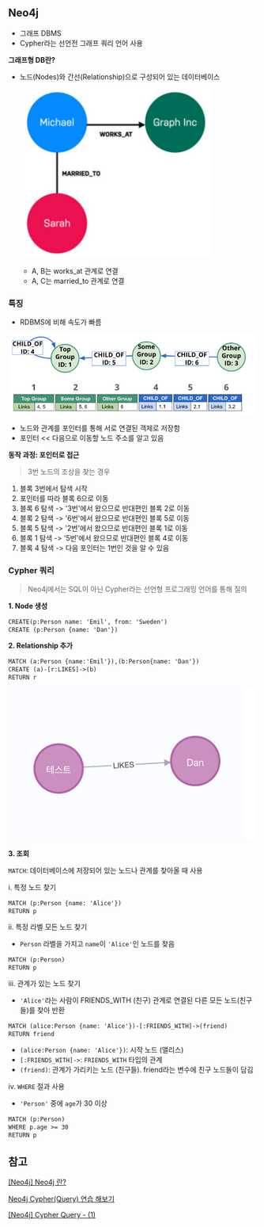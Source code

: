## Neo4j

- 그래프 DBMS
- Cypher라는 선언전 그래프 쿼리 언어 사용

**그래프형 DB란?**

- 노드(Nodes)와 간선(Relationship)으로 구성되어 있는 데이터베이스

  ![alt text](images/251028-image1.png)

  - A, B는 works_at 관계로 연결
  - A, C는 married_to 관계로 연결

### 특징

- RDBMS에 비해 속도가 빠름

![alt text](images/251028-image2.png)

- 노드와 관계를 포인터를 통해 서로 연결된 객체로 저장함
- 포인터 << 다음으로 이동할 노드 주소를 알고 있음

**동작 과정: 포인터로 접근**

> 3번 노드의 조상을 찾는 경우

1. 블록 3번에서 탐색 시작
2. 포인터를 따라 블록 6으로 이동
3. 블록 6 탐색 -> '3번'에서 왔으므로 반대편인 블록 2로 이동
4. 블록 2 탐색 -> '6번'에서 왔으므로 반대편인 블록 5로 이동
5. 블록 5 탐색 -> '2번'에서 왔으므로 반대편인 블록 1로 이동
6. 블록 1 탐색 -> '5번'에서 왔으므로 반대편인 블록 4로 이동
7. 블록 4 탐색 -> 다음 포인터는 1번인 것을 알 수 있음

### Cypher 쿼리

> Neo4j에서는 SQL이 아닌 Cypher라는 선언형 프로그래밍 언어를 통해 질의

**1. Node 생성**

```
CREATE(p:Person name: 'Emil', from: 'Sweden')
CREATE (p:Person {name: 'Dan'})
```

**2. Relationship 추가**

```
MATCH (a:Person {name:'Emil'}),(b:Person{name: 'Dan'})
CREATE (a)-[r:LIKES]->(b)
RETURN r
```

![alt text](images/251028-image3.png)

**3. 조회**

`MATCH`: 데이터베이스에 저장되어 있는 노드나 관계를 찾아올 때 사용

i. 특정 노드 찾기

```
MATCH (p:Person {name: 'Alice'})
RETURN p
```

ii. 특정 라벨 모든 노드 찾기

- `Person` 라벨을 가지고 `name`이 `'Alice'`인 노드를 찾음

```
MATCH (p:Person)
RETURN p
```

iii. 관계가 있는 노드 찾기

- `'Alice'`라는 사람이 FRIENDS_WITH (친구) 관계로 연결된 다른 모든 노드(친구들)를 찾아 반환

```
MATCH (alice:Person {name: 'Alice'})-[:FRIENDS_WITH]->(friend)
RETURN friend
```

- `(alice:Person {name: 'Alice'})`: 시작 노드 (앨리스)
- `[:FRIENDS_WITH]->`: `FRIENDS_WITH` 타입의 관계
- `(friend)`: 관계가 가리키는 노드 (친구들). friend라는 변수에 친구 노드들이 담김

iv. `WHERE` 절과 사용

- `'Person'` 중에 `age`가 30 이상

```
MATCH (p:Person)
WHERE p.age >= 30
RETURN p
```

## 참고

[\[Neo4j\] Neo4j 란?](https://vprog1215.tistory.com/418#google_vignette)

[Neo4j Cypher(Query) 연습 해보기](https://basketdeveloper.tistory.com/entry/Neo4j-CypherQuery-%EC%97%B0%EC%8A%B5-%ED%95%B4%EB%B3%B4%EA%B8%B0#google_vignette)

[\[Neo4j\] Cypher Query - (1)](https://me-analyzingdata.tistory.com/entry/Neo4J-Cypher%EC%9D%98-Basic)

